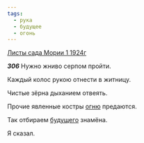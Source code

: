 ```yaml
---
tags:
  - рука
  - будущее
  - огонь
---
```


[Листы сада Мории 1 1924г](https://127.0.0.1:4002/agni/1924)

___306___
Нужно жниво серпом пройти.   

Каждый колос рукою отнести в житницу.   

Чистые зёрна дыханием отвеять.   

Прочие явленные костры [огню](../../../tags/#огонь) предаются.   

Так отбираем [будущего](../../../tags/#будущее) знамёна.   

Я сказал.   

